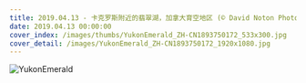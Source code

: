```yaml
---
title: 2019.04.13 - 卡克罗斯附近的翡翠湖，加拿大育空地区 (© David Noton Photography/Alamy Stock Photo)
date: 2019.04.13 00:00:00
cover_index: /images/thumbs/YukonEmerald_ZH-CN1893750172_533x300.jpg
cover_detail: /images/YukonEmerald_ZH-CN1893750172_1920x1080.jpg
---
```


![YukonEmerald](/images/YukonEmerald_ZH-CN1893750172_1920x1080.jpg)
